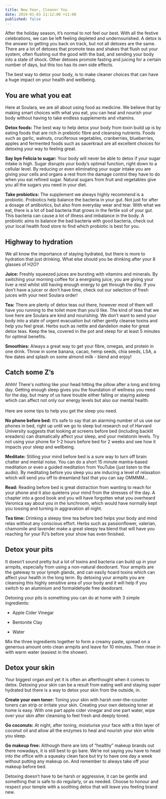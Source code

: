 ```yaml
---
title: New Year, Cleaner You
date: 2019-01-03 11:12:00 +11:00
published: false
---
```


After the holiday season, it’s normal to not feel our best. With all the festive celebrations, we can be left feeling depleted and undernourished. A detox is the answer to getting you back on track, but not all detoxes are the same. There are a lot of detoxes that promote teas and shakes that flush out your system, often flushing out the good with the bad, and sending your body into a state of shock. Other detoxes promote fasting and juicing for a certain number of days, but this too has its own side effects.

The best way to detox your body, is to make cleaner choices that can have a huge impact on your health and wellbeing.

## You are what you eat

Here at Soulara, we are all about using food as medicine. We believe that by making smart choices with what you eat, you can heal and nourish your body without having to take endless supplements and vitamins.

**Detox foods:** The best way to help detox your body from toxin build up is by eating foods that are rich in prebiotic fibre and cleansing nutrients. Foods such as garlic, walnuts, cruciferous vegetables, cranberries, blueberries, apples and fermented foods such as sauerkraut are all excellent choices for detoxing your way to feeling great.

**Say bye Felicia to sugar:** Your body will never be able to detox if your sugar intake is high. Sugar disrupts your body’s optimal function, right down to a cellular level. By reducing or even eliminating your sugar intake you are giving your cells and organs a rest from the damage control they have to do when you eat refined sugar. Natural sugars from fruit and vegetables give you all the sugars you need in your diet.

**Take probiotics:** The supplement we always highly recommend is a probiotic. Probiotics help balance the bacteria in your gut. Not just for after a dosage of antibiotics, but also from everyday wear and tear. With what we eat, there is a lot of bad bacteria that grows in the fertile soil of your gut. This bacteria can cause a lot of illness and imbalance in the body. A probiotic aims to balance the bad bacteria with good bacteria, check out your local health food store to find which probiotic is best for you.

## Highway to hydration

We all know the importance of staying hydrated, but there is more to hydration that just drinking. What else should you be drinking after your 8 glasses of H2O?

**Juice:** Freshly squeezed juices are bursting with vitamins and minerals. By switching your morning coffee for a energising juice, you are giving your liver a rest whilst still having enough energy to get through the day. If you don’t have a juicer or don’t have time, check out our selection of fresh juices with your next Soulara order!

**Tea:** There are plenty of detox teas out there, however most of them will have you running to the toilet more than you’d like. The kind of teas that we love here are Soulara are kind and nourishing. We don’t want to send your body into a state of urgent evacuation but rather gently cleanse toxins and help you feel great. Herbs such as nettle and dandelion make for great detox teas. Keep the tea, covered in the pot and steep for at least 5 minutes for optimal benefits.

**Smoothies:** Always a great way to get your fibre, omegas, and protein in one drink. Throw in some banana, cacao, hemp seeds, chia seeds, LSA, a few dates and splash on some almond milk - blend and enjoy!

## Catch some Z’s

Ahhh! There's nothing like your head hitting the pillow after a long and tiring day. Getting enough sleep gives you the foundation of wellness you need for the day, but many of us have trouble either falling or staying asleep which can affect not only our energy levels but also our mental health. \
\
Here are some tips to help you get the sleep you need.

**No phone before bed:** It’s safe to say that an alarming number of us use our phones in bed, right up until we go to sleep but research out of Harvard University suggests that looking at screens before bed (including backlit ereaders) can dramatically affect your sleep, and your melatonin levels. Try not using your phone for 1-2 hours before bed for 2 weeks and see how it impacts your sleep and wellbeing.

**Meditate:** Stilling your mind before bed is a sure way to turn off brain chatter and mental noise. You can do a short 15 minute mantra-based meditation or even a guided meditation from YouTube (just listen to the audio). By meditating before you sleep you are inducing a level of relaxation which will send you off to dreamland fast that you can say  OMMMM...

**Read:** Reading before bed is great distraction from wanting to reach for your phone and it also quietens your mind from the stresses of the day. A chapter into a good book and you will have forgotten what you overheard Veronica say about you in the lunchroom, which would have normally kept you tossing and turning in aggravation all night.

**Tea time:** Drinking a sleepy time tea before bed helps your body and mind relax without any conscious effort. Herbs such as passionflower, valerian, chamomile and lavender make a great sleepy tea blend that will have you reaching for your PJ’s before your show has even finished.

## Detox your pits

It doesn’t sound pretty but a lot of toxins and bacteria can build up in your armpits, especially from using a non-natural deodorant. Your armpits are the gateway to your lymph glands, and can easily hoard toxins which can affect your health in the long term. By detoxing your armpits you are cleansing this highly sensitive area of your body and it will help if you switch to an aluminium and formaldehyde free deodorant.

Detoxing your pits is something you can do at home with 3 simple ingredients:

* Apple Cider Vinegar

* Bentonite Clay

* Water

Mix the three ingredients together to form a creamy paste, spread on a generous amount onto clean armpits and leave for 10 minutes. Then rinse in with warm water (easiest in the shower).

## Detox your skin

Your biggest organ and yet it is often an afterthought when it comes to detox. Detoxing your skin can be a result from eating well and staying super hydrated but there is a way to detox your skin from the outside, in.

**Create your own toner:** Toning your skin with harsh over-the-counter toners can strip or irritate your skin. Creating your own detoxing toner at home is easy. With one part apple cider vinegar and one part water, wipe over your skin after cleansing to feel fresh and deeply toned.

**Go coconuts:** At night, after toning, moisturise your face with a thin layer of coconut oil and allow all the enzymes to heal and nourish your skin while you sleep.

**Go makeup free:** Although there are lots of “healthy” makeup brands out there nowadays, it is still best to go bare. We’re not saying you have to head into the office with a squeaky clean face but try to have one day a week without putting any makeup on. And remember to always take off your makeup before bed.

Detoxing doesn’t have to be harsh or aggressive, it can be gentle and something that is safe to do regularly, or as needed. Choose to honour and respect your temple with a soothing detox that will leave you feeling brand new.